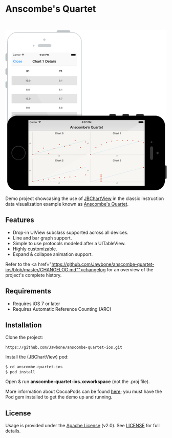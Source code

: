 # Anscombe's Quartet
<br/>
<p align="center">	
	<img src="https://raw.githubusercontent.com/Jawbone/anscombe-quartet-ios/master/Screenshots/main.png">
</p>

Demo project showcasing the use of <a href="https://github.com/Jawbone/JBChartView" targer="_blank">JBChartView</a> in the classic instruction data visualization example known as <a href="http://en.wikipedia.org/wiki/Anscombe's_quartet">Anscombe's Quartet</a>. 

## Features

- Drop-in UIView subclass supported across all devices.
- Line and bar graph support.
- Simple to use protocols modeled after a UITableView.
- Highly customizable.
- Expand & collapse animation support.

Refer to the <a href="https://github.com/Jawbone/anscombe-quartet-ios/blob/master/CHANGELOG.md"">changelog</a> for an overview of the project's complete history.

## Requirements

- Requires iOS 7 or later
- Requires Automatic Reference Counting (ARC)

## Installation

Clone the project:

	https://github.com/Jawbone/anscombe-quartet-ios.git
	
Install the (JBChartView) pod:

	$ cd anscombe-quartet-ios
	$ pod install
	
Open & run <b>anscombe-quartet-ios.xcworkspace</b> (not the .proj file). 

More information about CocoaPods can be found <a href="http://cocoapods.org/" target="_blank">here</a>; you must have the Pod gem installed to get the demo up and running. 

## License

Usage is provided under the <a href="http://www.apache.org/licenses/LICENSE-2.0" target="_blank">Apache License</a> (v2.0). See <a href="https://github.com/Jawbone/anscombe-quartet-ios/blob/master/LICENSE">LICENSE</a> for full details.
